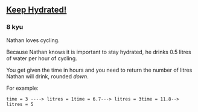 <h2><a href=https://www.codewars.com/kata/582cb0224e56e068d800003c/train/python target="_blank">Keep Hydrated!</a></h2><h3>8 kyu</h3><p>Nathan loves cycling. </p><p>Because Nathan knows it is important to stay hydrated, he drinks 0.5 litres of water per hour of cycling.</p><p>You get given the time in hours and you need to return the number of litres Nathan will drink, rounded <em>down</em>.</p><p>For example:</p><pre><code>time = 3 ----&gt; litres = 1time = 6.7---&gt; litres = 3time = 11.8--&gt; litres = 5</code></pre>